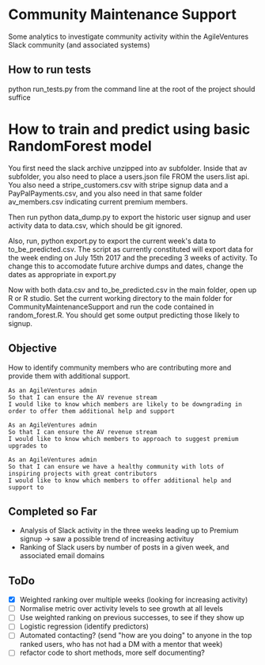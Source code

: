 # Community Maintenance Support

Some analytics to investigate community activity within the AgileVentures Slack community (and associated systems)

## How to run tests  
python run_tests.py from the command line at the root of the project should suffice

# How to train and predict using basic RandomForest model
You first need the slack archive unzipped into av subfolder.  Inside that av subfolder, you also need to place a users.json file FROM the users.list api.  You also need a stripe_customers.csv with stripe signup data and a PayPalPayments.csv, and you also need in that same folder av_members.csv indicating current premium members.

Then run python data_dump.py to export the historic user signup and user activity data to data.csv, which should be git ignored.

Also, run, python export.py to export the current week's data to to_be_predicted.csv.  The script as currently constituted will export data for the week ending on July 15th 2017 and the preceding 3 weeks of activity.  To change this to accomodate future archive dumps and dates, change the dates as appropriate in export.py

Now with both data.csv and to_be_predicted.csv in the main folder, open up R or R studio.  Set the current working directory to the main folder for CommunityMaintenanceSupport and run the
code contained in random_forest.R.  You should get some output predicting those likely to signup.

## Objective

How to identify community members who are contributing more and provide them with additional support.

```
As an AgileVentures admin
So that I can ensure the AV revenue stream
I would like to know which members are likely to be downgrading in order to offer them additional help and support
```

```
As an AgileVentures admin
So that I can ensure the AV revenue stream
I would like to know which members to approach to suggest premium upgrades to
```

```
As an AgileVentures admin
So that I can ensure we have a healthy community with lots of inspiring projects with great contributors
I would like to know which members to offer additional help and support to
```

## Completed so Far

* Analysis of Slack activity in the three weeks leading up to Premium signup -> saw a possible trend of increasing activituy
* Ranking of Slack users by number of posts in a given week, and associated email domains

## ToDo

* [x] Weighted ranking over multiple weeks (looking for increasing activity)
* [ ] Normalise metric over activity levels to see growth at all levels
* [ ] Use weighted ranking on previous successes, to see if they show up
* [ ] Logistic regression (identify predictors)
* [ ] Automated contacting? (send "how are you doing" to anyone in the top ranked users, who has not had a DM with a mentor that week)
* [ ] refactor code to short methods, more self documenting?
